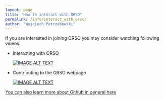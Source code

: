```yaml
---
layout: page
title: "How to interact with ORSO"
permalink: /info/interact_with_orso/
author: "Wojciech Potrzebowski"
---
```

If you are interested in joining ORSO you may consider watching following videos:
*   Interacting with ORSO

    [![IMAGE ALT TEXT](http://img.youtube.com/vi/a6CsZHRRptg/0.jpg)](http://www.youtube.com/watch?v=a6CsZHRRptg "Interacting with ORSO")
    
*   Contributing to the ORSO webpage

    [![IMAGE ALT TEXT](http://img.youtube.com/vi/rahs0AFs83o/0.jpg)](http://www.youtube.com/watch?v=rahs0AFs83o "Interacting with ORSO")

[You can also learn more about Github in general here](https://lab.github.com/)
